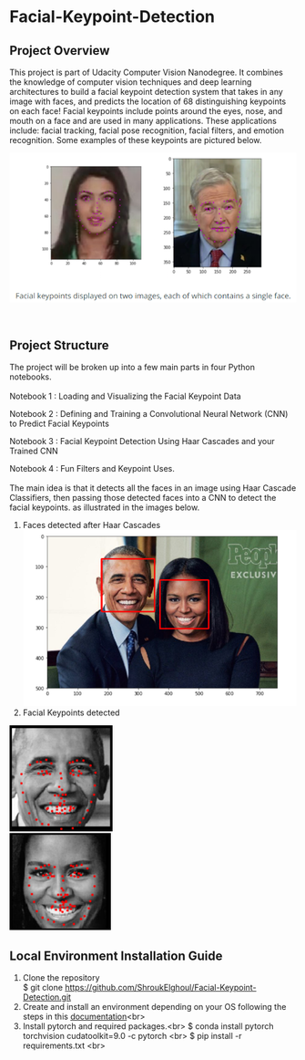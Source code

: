 # Facial-Keypoint-Detection
## Project Overview
This project is part of Udacity Computer Vision Nanodegree. It combines the knowledge of computer vision techniques and deep learning architectures to build a facial keypoint detection system that takes in any image with faces, and predicts the location of 68 distinguishing keypoints on each face!
Facial keypoints include points around the eyes, nose, and mouth on a face and are used in many applications. These applications include: facial tracking, facial pose recognition, facial filters, and emotion recognition. Some examples of these keypoints are pictured below.

![](images/Facial_Keypoints.PNG)<br/> 
  
<br/>    

## Project Structure
The project will be broken up into a few main parts in four Python notebooks.<br/>    
Notebook 1 : Loading and Visualizing the Facial Keypoint Data

Notebook 2 : Defining and Training a Convolutional Neural Network (CNN) to Predict Facial Keypoints

Notebook 3 : Facial Keypoint Detection Using Haar Cascades and your Trained CNN

Notebook 4 : Fun Filters and Keypoint Uses.<br/>    
The main idea is that it detects all the faces in an image using Haar Cascade Classifiers, then passing those detected faces into a CNN to detect the facial keypoints. as illustrated in the images below.<br/>
1) Faces detected after Haar Cascades
![](images/Haar_Cascade_Result.PNG)<br/>
2) Facial Keypoints detected <br/>

![](images/result1.PNG) <br/>
![](images/result2.PNG) <br/>

## Local Environment Installation Guide
1) Clone the repository<br/>
$ git clone https://github.com/ShroukElghoul/Facial-Keypoint-Detection.git<br/>
2) Create and install an environment depending on your OS following the steps in this [documentation](https://docs.conda.io/projects/conda/en/latest/user-guide/tasks/manage-environments.html)<br\>
3) Install pytorch and required packages.<br\>
$ conda install pytorch torchvision cudatoolkit=9.0 -c pytorch <br\>
$ pip install -r requirements.txt <br\>

